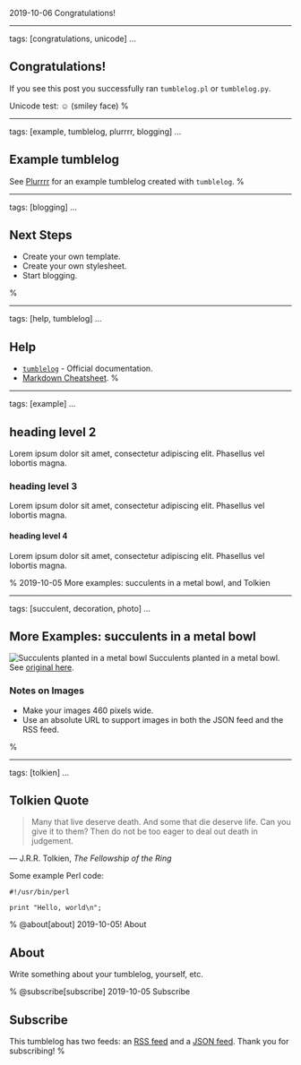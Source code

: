2019-10-06 Congratulations!

---
tags: [congratulations, unicode]
...

## Congratulations!

If you see this post you successfully ran `tumblelog.pl` or `tumblelog.py`.

Unicode test: ☺ (smiley face)
%

---
tags: [example, tumblelog, plurrrr, blogging]
...

## Example tumblelog

See [Plurrrr](http://plurrrr.com/) for an example tumblelog created
with `tumblelog`.
%

---
tags: [blogging]
...

## Next Steps

- Create your own template.
- Create your own stylesheet.
- Start blogging.

%

---
tags: [help, tumblelog]
...

## Help

- [`tumblelog`](http://johnbokma.com/articles/tumblelog/) - Official documentation.
- [Markdown Cheatsheet](https://github.com/adam-p/markdown-here/wiki/Markdown-Cheatsheet).
%

---
tags: [example]
...

## heading level 2

Lorem ipsum dolor sit amet, consectetur adipiscing elit. Phasellus vel
lobortis magna.

### heading level 3

Lorem ipsum dolor sit amet, consectetur adipiscing elit. Phasellus vel
lobortis magna.

#### heading level 4

Lorem ipsum dolor sit amet, consectetur adipiscing elit. Phasellus vel
lobortis magna.

%
2019-10-05 More examples: succulents in a metal bowl, and Tolkien

---
tags: [succulent, decoration, photo]
...

## More Examples: succulents in a metal bowl

![Succulents planted in a metal bowl](
http://plurrrr.com/images/succulents.jpg)
Succulents planted in a metal bowl. See [original here](http://plurrrr.com/archive/2019/05/18.html).

### Notes on Images

 * Make your images 460 pixels wide.
 * Use an absolute URL to support images in both the JSON feed and the RSS feed.

%

---
tags: [tolkien]
...

## Tolkien Quote

> Many that live deserve death. And some that die deserve life. Can
> you give it to them? Then do not be too eager to deal out death in
> judgement.

― J.R.R. Tolkien, *The Fellowship of the Ring*

Some example Perl code:

```
#!/usr/bin/perl

print "Hello, world\n";
```
%
@about[about] 2019-10-05! About

## About

Write something about your tumblelog, yourself, etc.

%
@subscribe[subscribe] 2019-10-05 Subscribe
## Subscribe

This tumblelog has two feeds: an [RSS feed](/feed.rss) and a [JSON
feed](/feed.json). Thank you for subscribing!
%
